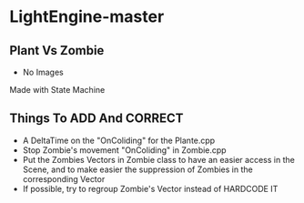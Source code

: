 # LightEngine-master

## Plant Vs Zombie
- No Images

Made with State Machine

## Things To ADD And CORRECT 
- A DeltaTime on the "OnColiding" for the Plante.cpp
- Stop Zombie's movement "OnColiding" in Zombie.cpp
- Put the Zombies Vectors in Zombie class to have an easier access in the Scene, and to make easier the suppression of Zombies in the corresponding Vector 
- If possible, try to regroup Zombie's Vector instead of HARDCODE IT 